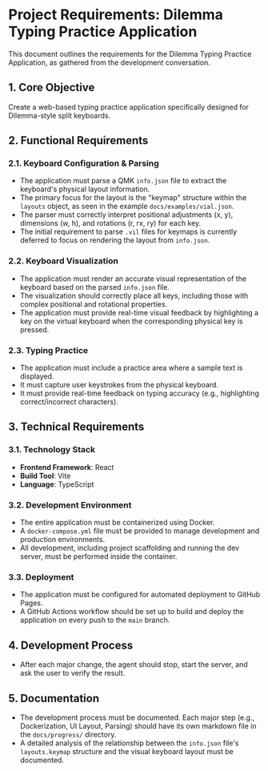 # Project Requirements: Dilemma Typing Practice Application

This document outlines the requirements for the Dilemma Typing Practice Application, as gathered from the development conversation.

## 1. Core Objective
Create a web-based typing practice application specifically designed for Dilemma-style split keyboards.

## 2. Functional Requirements

### 2.1. Keyboard Configuration & Parsing
- The application must parse a QMK `info.json` file to extract the keyboard's physical layout information.
- The primary focus for the layout is the "keymap" structure within the `layouts` object, as seen in the example `docs/examples/vial.json`.
- The parser must correctly interpret positional adjustments (x, y), dimensions (w, h), and rotations (r, rx, ry) for each key.
- The initial requirement to parse `.vil` files for keymaps is currently deferred to focus on rendering the layout from `info.json`.

### 2.2. Keyboard Visualization
- The application must render an accurate visual representation of the keyboard based on the parsed `info.json` file.
- The visualization should correctly place all keys, including those with complex positional and rotational properties.
- The application must provide real-time visual feedback by highlighting a key on the virtual keyboard when the corresponding physical key is pressed.

### 2.3. Typing Practice
- The application must include a practice area where a sample text is displayed.
- It must capture user keystrokes from the physical keyboard.
- It must provide real-time feedback on typing accuracy (e.g., highlighting correct/incorrect characters).

## 3. Technical Requirements

### 3.1. Technology Stack
- **Frontend Framework**: React
- **Build Tool**: Vite
- **Language**: TypeScript

### 3.2. Development Environment
- The entire application must be containerized using Docker.
- A `docker-compose.yml` file must be provided to manage development and production environments.
- All development, including project scaffolding and running the dev server, must be performed inside the container.

### 3.3. Deployment
- The application must be configured for automated deployment to GitHub Pages.
- A GitHub Actions workflow should be set up to build and deploy the application on every push to the `main` branch.

## 4. Development Process
- After each major change, the agent should stop, start the server, and ask the user to verify the result.

## 5. Documentation
- The development process must be documented. Each major step (e.g., Dockerization, UI Layout, Parsing) should have its own markdown file in the `docs/progress/` directory.
- A detailed analysis of the relationship between the `info.json` file's `layouts.keymap` structure and the visual keyboard layout must be documented.
